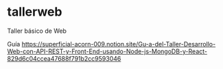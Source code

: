 # tallerweb
Taller básico de Web

Guía
https://superficial-acorn-009.notion.site/Gu-a-del-Taller-Desarrollo-Web-con-API-REST-y-Front-End-usando-Node-js-MongoDB-y-React-829d6c04ccea47688f791b2cc9593046
